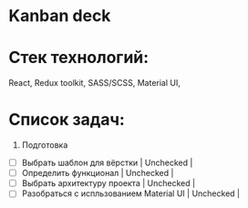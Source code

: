 # Kanban deck

# Стек технологий:

React,
Redux toolkit,
SASS/SCSS,
Material UI,

# Список задач:

1. Подготовка

- [ ] Выбрать шаблон для вёрстки | Unchecked |
- [ ] Определить функционал | Unchecked |
- [ ] Выбрать архитектуру проекта | Unchecked |
- [ ] Разобраться с испльзованием Material UI | Unchecked |
